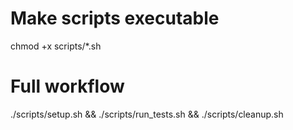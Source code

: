 # Make scripts executable
chmod +x scripts/*.sh

# Full workflow
./scripts/setup.sh && ./scripts/run_tests.sh && ./scripts/cleanup.sh